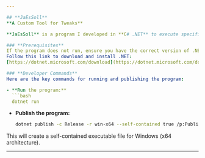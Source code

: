 ```yaml
---

## **JaEsSoll**  
**A Custom Tool for Tweaks**  

**JaEsSoll** is a program I developed in **C# .NET** to execute specific tweaks efficiently.  

### **Prerequisites**  
If the program does not run, ensure you have the correct version of .NET installed.  
Follow this link to download and install .NET:  
[https://dotnet.microsoft.com/download](https://dotnet.microsoft.com/download) (Currently targeting .NET 9.0)  

### **Developer Commands**  
Here are the key commands for running and publishing the program:  

- **Run the program:**  
  ```bash
  dotnet run
  ```  

- **Publish the program:**  
  ```bash
  dotnet publish -c Release -r win-x64 --self-contained true /p:PublishSingleFile=true
  ```  

This will create a self-contained executable file for Windows (x64 architecture).  

---
```

